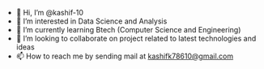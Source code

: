 - 👋 Hi, I’m @kashif-10
- 👀 I’m interested in Data Science and Analysis 
- 🌱 I’m currently learning Btech (Computer Science and Engineering) 
- 💞️ I’m looking to collaborate on project related to latest technologies and ideas
- 📫 How to reach me by sending mail at kashifk78610@gmail.com

<!---
kashif-10/kashif-10 is a ✨ special ✨ repository because its `README.md` (this file) appears on your GitHub profile.
You can click the Preview link to take a look at your changes.
--->
